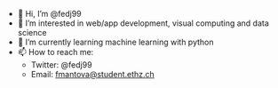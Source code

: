- 👋 Hi, I’m @fedj99
- 👀 I’m interested in web/app development, visual computing and data science
- 🌱 I’m currently learning machine learning with python
- 📫 How to reach me:
  - Twitter: @fedj99
  - Email: fmantova@student.ethz.ch

<!---
fedj99/fedj99 is a ✨ special ✨ repository because its `README.md` (this file) appears on your GitHub profile.
You can click the Preview link to take a look at your changes.
--->
